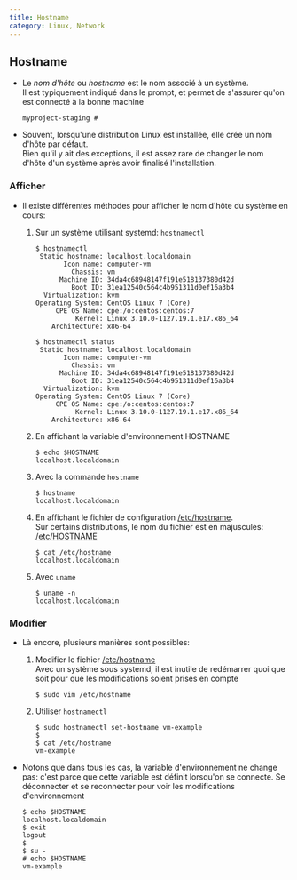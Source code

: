 ```yaml
---
title: Hostname
category: Linux, Network
---
```


## Hostname

* Le *nom d'hôte* ou *hostname* est le nom associé à un système.  
  Il est typiquement indiqué dans le prompt, et permet de s'assurer qu'on est connecté à la bonne machine

  ```
  myproject-staging #
  ```

* Souvent, lorsqu'une distribution Linux est installée, elle crée un nom d'hôte par défaut.  
  Bien qu'il y ait des exceptions, il est assez rare de changer le nom d'hôte d'un système après avoir finalisé l'installation.

### Afficher

* Il existe différentes méthodes pour afficher le nom d'hôte du système en cours:

  1. Sur un système utilisant systemd: `hostnamectl`

      ```
      $ hostnamectl
       Static hostname: localhost.localdomain
             Icon name: computer-vm
               Chassis: vm
            Machine ID: 34da4c68948147f191e518137380d42d
               Boot ID: 31ea12540c564c4b951311d0ef16a3b4
        Virtualization: kvm
      Operating System: CentOS Linux 7 (Core)
           CPE OS Name: cpe:/o:centos:centos:7
                Kernel: Linux 3.10.0-1127.19.1.e17.x86_64
          Architecture: x86-64
      ```

      ```
      $ hostnamectl status
       Static hostname: localhost.localdomain
             Icon name: computer-vm
               Chassis: vm
            Machine ID: 34da4c68948147f191e518137380d42d
               Boot ID: 31ea12540c564c4b951311d0ef16a3b4
        Virtualization: kvm
      Operating System: CentOS Linux 7 (Core)
           CPE OS Name: cpe:/o:centos:centos:7
                Kernel: Linux 3.10.0-1127.19.1.e17.x86_64
          Architecture: x86-64
      ```

  2. En affichant la variable d'environnement HOSTNAME

      ```
      $ echo $HOSTNAME
      localhost.localdomain
      ```

  3. Avec la commande `hostname`

      ```
      $ hostname
      localhost.localdomain
      ```

  4. En affichant le fichier de configuration <ins>/etc/hostname</ins>.  
     Sur certains distributions, le nom du fichier est en majuscules: <ins>/etc/HOSTNAME</ins>

      ```
      $ cat /etc/hostname
      localhost.localdomain
      ```

  5. Avec `uname`

      ```
      $ uname -n
      localhost.localdomain
      ```

### Modifier

* Là encore, plusieurs manières sont possibles:

  1. Modifier le fichier <ins>/etc/hostname</ins>  
     Avec un système sous systemd, il est inutile de redémarrer quoi que soit pour que les modifications soient prises en compte

      ```
      $ sudo vim /etc/hostname
      ```

  2. Utiliser `hostnamectl`

      ```
      $ sudo hostnamectl set-hostname vm-example
      $
      $ cat /etc/hostname
      vm-example
      ```

* Notons que dans tous les cas, la variable d'environnement ne change pas: c'est parce que cette variable est définit lorsqu'on se connecte. Se déconnecter et se reconnecter pour voir les modifications d'environnement

  ```
  $ echo $HOSTNAME
  localhost.localdomain
  $ exit
  logout
  $
  $ su -
  # echo $HOSTNAME
  vm-example
  ```
